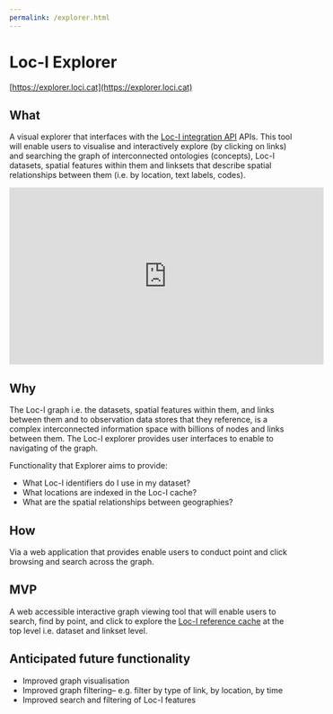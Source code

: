 ```yaml
---
permalink: /explorer.html
---
```


# Loc-I Explorer

[https://explorer.loci.cat](https://explorer.loci.cat)



## What

A visual explorer that interfaces with the [Loc-I integration API](integration-api.md) APIs. This tool will enable users to visualise and interactively explore (by clicking on links) and searching the graph of interconnected ontologies (concepts), Loc-I datasets, spatial features within them and linksets that describe spatial relationships between them (i.e. by location, text labels, codes). 

<iframe width="560" height="315" src="https://www.youtube.com/embed/EYlroy7sAtA?start=646" frameborder="0" allow="accelerometer; autoplay; encrypted-media; gyroscope; picture-in-picture" allowfullscreen></iframe>
     
## Why

The Loc-I graph i.e. the datasets, spatial features within them, and links between them and to observation data stores that they reference, is a complex interconnected information space with billions of nodes and links between them. The Loc-I explorer provides user interfaces to enable to navigating of the graph. 

Functionality that Explorer aims to provide:
* What Loc-I identifiers do I use in my dataset?
* What locations are indexed in the Loc-I cache?
* What are the spatial relationships between geographies?

     
## How 

Via a web application that provides enable users to conduct point and click browsing and search across the graph. 

     
## MVP 
A web accessible interactive graph viewing tool that will enable users to search, find by point, and click to explore the [Loc-I reference cache](ref-cache.md) at the top level i.e. dataset and linkset level.
     
## Anticipated future functionality

* Improved graph visualisation 
* Improved graph filtering– e.g. filter by type of link, by location, by time 
* Improved search and filtering of Loc-I features